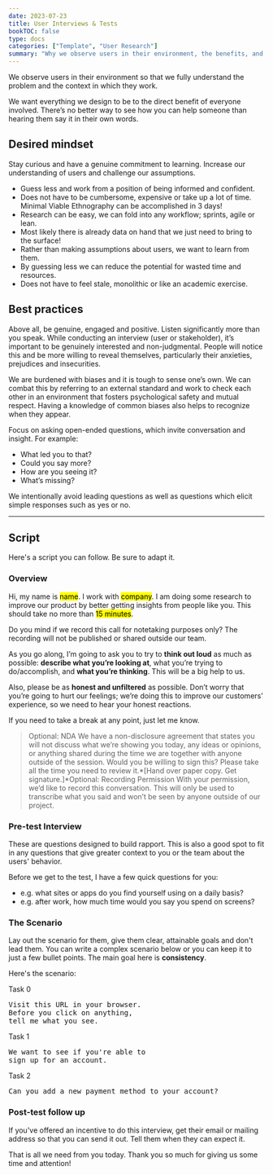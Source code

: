 ```yaml
---
date: 2023-07-23
title: User Interviews & Tests
bookTOC: false
type: docs
categories: ["Template", "User Research"]
summary: "Why we observe users in their environment, the benefits, and a script for getting started."
---
```


We observe users in their environment so that we fully understand the problem and the context in which they work.

We want everything we design to be to the direct benefit of everyone involved. There’s no better way to see how you can help someone than hearing them say it in their own words.

## Desired mindset
Stay curious and have a genuine commitment to learning. Increase our understanding of users and challenge our assumptions.

- Guess less and work from a position of being informed and confident.
- Does not have to be cumbersome, expensive or take up a lot of time. Minimal Viable Ethnography can be accomplished in 3 days!
- Research can be easy, we can fold into any workflow; sprints, agile or lean.
- Most likely there is already data on hand that we just need to bring to the surface!
- Rather than making assumptions about users, we want to learn from them.
- By guessing less we can reduce the potential for wasted time and resources.
- Does not have to feel stale, monolithic or like an academic exercise.

## Best practices
Above all, be genuine, engaged and positive. Listen significantly more than you speak. While conducting an interview (user or stakeholder), it’s important to be genuinely interested and non-judgmental. People will notice this and be more willing to reveal themselves, particularly their anxieties, prejudices and insecurities.

We are burdened with biases and it is tough to sense one’s own. We can combat this by referring to an external standard and work to check each other in an environment that fosters psychological safety and mutual respect. Having a knowledge of common biases also helps to recognize when they appear.

Focus on asking open-ended questions, which invite conversation and insight. For example:

- What led you to that?
- Could you say more?
- How are you seeing it?
- What’s missing?

We intentionally avoid leading questions as well as questions which elicit simple responses such as yes or no.

---

## Script
Here's a script you can follow. Be sure to adapt it.

### Overview

Hi, my name is <mark>name</mark>. I work with <mark>company</mark>. I am doing some research to improve our product by better getting insights from people like you. This should take no more than <mark>15 minutes</mark>.

Do you mind if we record this call for notetaking purposes only? The recording will not be published or shared outside our team.

As you go along, I’m going to ask you to try to **think out loud** as much as possible: **describe what you’re looking at**, what you’re trying to do/accomplish, and **what you’re thinking**. This will be a big help to us.

Also, please be as **honest and unfiltered** as possible. Don’t worry that you’re going to hurt our feelings; we’re doing this to improve our customers’ experience, so we need to hear your honest reactions.

If you need to take a break at any point, just let me know.

> Optional: NDA
We have a non-disclosure agreement that states you will not discuss what we’re showing you today, any ideas or opinions, or anything shared during the time we are together with anyone outside of the session. Would you be willing to sign this? Please take all the time you need to review it.*[Hand over paper copy. Get signature.]*Optional: Recording Permission
With your permission, we’d like to record this conversation. This will only be used to transcribe what you said and won’t be seen by anyone outside of our project.
> 

### Pre-test Interview
These are questions designed to build rapport. This is also a good spot to fit in any questions that give greater context to you or the team about the users' behavior.

Before we get to the test, I have a few quick questions for you:

- e.g. what sites or apps do you find yourself using on a daily basis?
- e.g. after work, how much time would you say you spend on screens?


### The Scenario
Lay out the scenario for them, give them clear, attainable goals and don't lead them. You can write a complex scenario below or you can keep it to just a few bullet points. The main goal here is **consistency**.

Here's the scenario:

Task 0
<pre>Visit this URL in your browser. 
Before you click on anything,
tell me what you see. </pre>

Task 1
<pre>We want to see if you're able to 
sign up for an account.</pre>

Task 2
<pre>Can you add a new payment method to your account?</pre>


### Post-test follow up
If you've offered an incentive to do this interview, get their email or mailing address so that you can send it out. Tell them when they can expect it.


That is all we need from you today. Thank you so much for giving us some time and attention!